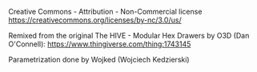 Creative Commons - Attribution - Non-Commercial license
https://creativecommons.org/licenses/by-nc/3.0/us/

Remixed from the original The HIVE - Modular Hex Drawers by O3D (Dan O'Connell):
https://www.thingiverse.com/thing:1743145

Parametrization done by Wojked (Wojciech Kedzierski)
